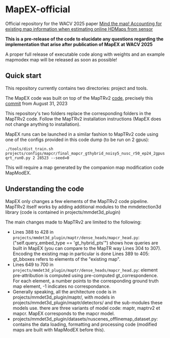# MapEX-official

Official repository for the WACV 2025 paper [Mind the map! Accounting for existing map information when estimating online HDMaps from sensor](https://arxiv.org/abs/2311.10517)

**This is a pre-release of the code to elucidate any questions regarding the implementation that arise after publication of MapEX at WACV 2025**

A proper full release of executable code along with weights and an example mapmodex map will be released as soon as possible!

## Quick start

This repository currently contains two directories: project and tools.

The MapEX code was built on top of the MapTRv2 [code](https://github.com/hustvl/MapTR/tree/maptrv2), precisely this [commit](https://github.com/hustvl/MapTR/tree/6aacba765e8d574df25f3e05be9cadce7dd8b58e) from August 31, 2023

This repository's two folders replace the corresponding folders in the MapTRv2 code. Follow the MapTRv2 installation instructions (MapEX does not change anything to installation).

MapEX runs can be launched in a similar fashion to MapTRv2 code using one of the configs provided in this code dump (to be run on 2 gpus):

``./tools/dist_train.sh projects/configs/mapcr/final_mapcr_gthybrid_noisy5_nusc_r50_ep24_2gpusqrt_run0.py 2 28523 --seed=0``

This will require a map generated by the companion map modification code MapModEX.

## Understanding the code

MapEX only changes a few elements of the MapTRv2 code pipeline. MapTRv2 itself works by adding additional modules to the mmdetection3d library (code is contained in projects/mmdet3d_plugin)

The main changes made to MapTRv2 are limited to the following:
- Lines 388 to 428 in ``projects/mmdet3d_plugin/maptr/dense_heads/mapcr_head.py``: ("self.query_embed_type == 'gt_hybrid_pts'") shows how queries are built in MapEX (you can compare to the MapTR way Lines 304 to 307). Encoding the existing map in particular is done Lines 389 to 405: gt_bboxes refers to elements of the "existing map".
- Lines 649 to 700 in ``projects/mmdet3d_plugin/maptr/dense_heads/mapcr_head.py``: element pre-attribution is computed using pre-computed gt_correspondence. For each element, a number points to the corresponding ground truth map element, -1 indicates no correspondance.
- Generally speaking, all the architecture code is in projects/mmdet3d_plugin/maptr/, with models in projects/mmdet3d_plugin/maptr/detectors/ and the sub-modules these models use. there are three variants of model code: maptr, maptrv2 et mapcr. MapEX corresponds to the mapcr model.
- projects/mmdet3d_plugin/datasets/nuscenes_offlinemap_dataset.py: contains the data loading, formatting and processing code (modified maps are built with MapModEX before this).
